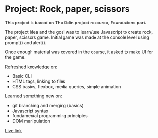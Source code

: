 # Project: Rock, paper, scissors
This project is based on The Odin project resource, Foundations part. 

The project idea and the goal was to learn/use Javascript to create rock, paper, scissors game. 
Initial game was made at the console level using prompt() and alert(). 

Once enough material was covered in the course, it asked to make UI for the game. 

Refreshed knowledge on:
* Basic CLI
* HTML tags, linking to files
* CSS basics, flexbox, media queries, simple animation

Learned something new on:
* git branching and merging (basics)
* Javascript syntax
* fundamental programming principles
* DOM manipulation

[Live link](https://paulauskas-linas.github.io/TOP_rock_paper_scissors/)